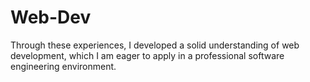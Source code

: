 # Web-Dev 
Through these experiences, I developed a solid understanding of web development, which I am eager to apply in a professional software engineering environment.